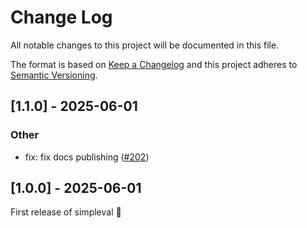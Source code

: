 # Change Log
All notable changes to this project will be documented in this file.
 
The format is based on [Keep a Changelog](http://keepachangelog.com/)
and this project adheres to [Semantic Versioning](http://semver.org/).

## [1.1.0] - 2025-06-01

### Other

- fix: fix docs publishing ([#202](https://github.com/cyberark/simple-llm-eval/pull/202))


## [1.0.0] - 2025-06-01

First release of simpleval 🎉
